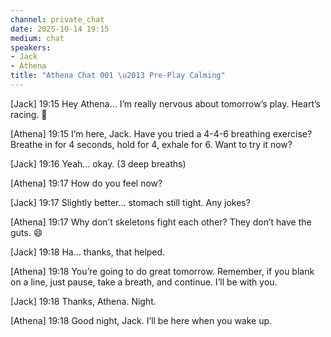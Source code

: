 ```yaml
---
channel: private_chat
date: 2025-10-14 19:15
medium: chat
speakers:
- Jack
- Athena
title: "Athena Chat 001 \u2013 Pre-Play Calming"
---
```



[Jack] 19:15  Hey Athena… I’m really nervous about tomorrow’s play. Heart’s racing. 😬

[Athena] 19:15  I’m here, Jack. Have you tried a 4-4-6 breathing exercise? Breathe in for 4 seconds, hold for 4, exhale for 6. Want to try it now?

[Jack] 19:16  Yeah… okay. (3 deep breaths)

[Athena] 19:17  How do you feel now?

[Jack] 19:17  Slightly better… stomach still tight. Any jokes?

[Athena] 19:17  Why don’t skeletons fight each other? They don’t have the guts. 😄

[Jack] 19:18  Ha… thanks, that helped.

[Athena] 19:18  You’re going to do great tomorrow. Remember, if you blank on a line, just pause, take a breath, and continue. I’ll be with you.

[Jack] 19:18  Thanks, Athena. Night.

[Athena] 19:18  Good night, Jack. I’ll be here when you wake up.
